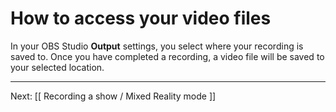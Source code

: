 # How to access your video files

In your OBS Studio **Output** settings, you select where your recording is saved to.
Once you have completed a recording, a video file will be saved to your selected
location.

---

Next: [[ Recording a show / Mixed Reality mode ]]
